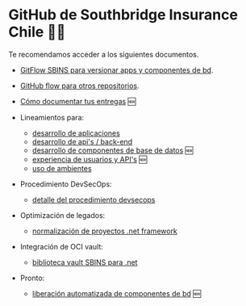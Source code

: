 # GitHub de Southbridge Insurance Chile 👩‍💻

Te recomendamos acceder a los siguientes documentos.

- <a href="https://github.com/sbins-cl/docu/blob/master/documentos/Uso%20de%20repositorio%20de%20codigo%20en%20SBINS.pdf">GitFlow SBINS para versionar apps y componentes de bd</a>.
- <a href="https://docs.github.com/en/get-started/using-github/github-flow">GitHub flow para otros repositorios</a>.
- <a href="https://github.com/sbins-cl/docu/blob/master/documentos/Lineamientos%20para%20la%20documentaci%C3%B3n%20t%C3%A9cnica%20de%20las%20entregas.pdf">Cómo documentar tus entregas</a> 🆕
  
- Lineamientos para:
  - <a href="https://github.com/sbins-cl/docu/blob/master/documentos/Buenas%20practicas%20para%20el%20desarrollo%20de%20aplicaciones.pdf" target="_blank">desarrollo de aplicaciones</a>
  - <a href="https://github.com/sbins-cl/docu/blob/master/documentos/Nueva%20Arquitectura%20SBINS.pdf" target="_blank">desarrollo de api's / back-end</a>
  - <a href="https://github.com/sbins-cl/docu/blob/master/documentos/Buenas%20practicas%20para%20el%20desarrollo%20de%20base%20de%20datos.pdf" target="_blank">desarrollo de componentes de base de datos</a> 🆕
  - <a href="https://github.com/sbins-cl/docu/blob/master/documentos/Lineamientos%20de%20UX%20para%20aplicaciones%20SBINS.pdf" target="_blank">experiencia de usuarios y API's</a> 🆕
  - <a href="https://github.com/sbins-cl/docu/blob/master/documentos/Lineamientos%20para%20el%20uso%20de%20ambientes.pdf" target="_blank">uso de ambientes</a>

- Procedimiento DevSecOps:
  - <a href="https://github.com/sbins-cl/docu/blob/master/documentos/Procedimientos%20DevSecOps.pdf" target="_blank">detalle del procedimiento devsecops</a>

- Optimización de legados:
  - <a href="https://github.com/sbins-cl/docu/blob/master/documentos/Normalizacion%20proyectos%20dotNet.pdf" target="_blank">normalización de proyectos .net framework</a>
  
- Integración de OCI vault:
  - <a onclick="window.open(this.href,'_blank');return false;" href="https://github.com/sbins-cl/docu/blob/master/documentos/Integraci%C3%B3n%20biblioteca%20SBINS%20Vault.pdf" target="_blank">biblioteca vault SBINS para .net</a>
  
- Pronto:
  - <a href="https://github.com/sbins-cl/docu/blob/master/documentos/Procedimiento%20para%20el%20despliegue%20de%20componentes%20de%20base%20de%20datos.pdf" target="_blank">liberación automatizada de componentes de bd</a> 🆕
<!--

**Here are some ideas to get you started:**

🙋‍♀️ A short introduction - what is your organization all about?
🌈 Contribution guidelines - how can the community get involved?
👩‍💻 Useful resources - where can the community find your docs? Is there anything else the community should know?
🍿 Fun facts - what does your team eat for breakfast?
🧙 Remember, you can do mighty things with the power of [Markdown](https://docs.github.com/github/writing-on-github/getting-started-with-writing-and-formatting-on-github/basic-writing-and-formatting-syntax)
-->
